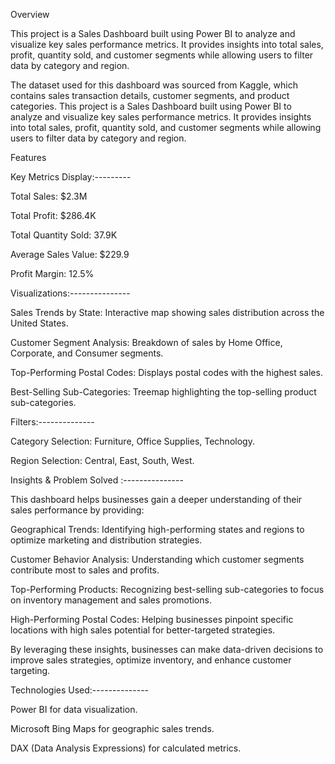 Overview

This project is a Sales Dashboard built using Power BI to analyze and visualize key sales performance metrics. It provides insights into total sales, profit, quantity sold, and customer segments while allowing users to filter data by category and region.

The dataset used for this dashboard was sourced from Kaggle, which contains sales transaction details, customer segments, and product categories.
This project is a Sales Dashboard built using Power BI to analyze and visualize key sales performance metrics. It provides insights into total sales, profit, quantity sold, and customer segments while allowing users to filter data by category and region.

Features

Key Metrics Display:---------

Total Sales: $2.3M

Total Profit: $286.4K

Total Quantity Sold: 37.9K

Average Sales Value: $229.9

Profit Margin: 12.5%

Visualizations:---------------

Sales Trends by State: Interactive map showing sales distribution across the United States.

Customer Segment Analysis: Breakdown of sales by Home Office, Corporate, and Consumer segments.

Top-Performing Postal Codes: Displays postal codes with the highest sales.

Best-Selling Sub-Categories: Treemap highlighting the top-selling product sub-categories.

Filters:--------------

Category Selection: Furniture, Office Supplies, Technology.

Region Selection: Central, East, South, West.

Insights & Problem Solved :---------------

This dashboard helps businesses gain a deeper understanding of their sales performance by providing:

Geographical Trends: Identifying high-performing states and regions to optimize marketing and distribution strategies.

Customer Behavior Analysis: Understanding which customer segments contribute most to sales and profits.

Top-Performing Products: Recognizing best-selling sub-categories to focus on inventory management and sales promotions.

High-Performing Postal Codes: Helping businesses pinpoint specific locations with high sales potential for better-targeted strategies.

By leveraging these insights, businesses can make data-driven decisions to improve sales strategies, optimize inventory, and enhance customer targeting.

Technologies Used:--------------

Power BI for data visualization.

Microsoft Bing Maps for geographic sales trends.

DAX (Data Analysis Expressions) for calculated metrics.
